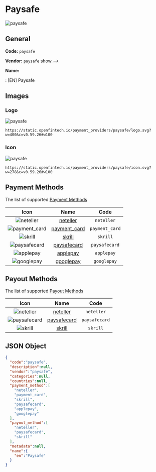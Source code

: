 
# Paysafe 
![paysafe](https://static.openfintech.io/payment_providers/paysafe/logo.svg?w=400&c=v0.59.26#w100)  

## General 
 
**Code:** `paysafe` 
 
**Vendor:** `paysafe` [show -->](/vendors/paysafe/) 
 
**Name:** 
 
:	[EN] Paysafe 
 

## Images 

### Logo 
 
![paysafe](https://static.openfintech.io/payment_providers/paysafe/logo.svg?w=400&c=v0.59.26#w100)  

```
https://static.openfintech.io/payment_providers/paysafe/logo.svg?w=400&c=v0.59.26#w100
```  

### Icon 
 
![paysafe](https://static.openfintech.io/payment_providers/paysafe/icon.svg?w=278&c=v0.59.26#w100)  

```
https://static.openfintech.io/payment_providers/paysafe/icon.svg?w=278&c=v0.59.26#w100
```  

## Payment Methods 
 
The list of supported [Payment Methods](/payment-methods/) 

|Icon|Name|Code| 
|:---:|:---:|:---:| 
|![neteller](https://static.openfintech.io/payment_methods/neteller/icon.png?w=278&c=v0.59.26#w100) |[neteller](/payment-methods/neteller/)|`neteller`| 
|![payment_card](https://static.openfintech.io/payment_methods/payment_card/icon.svg?w=278&c=v0.59.26#w100) |[payment_card](/payment-methods/payment_card/)|`payment_card`| 
|![skrill](https://static.openfintech.io/payment_methods/skrill/icon.svg?w=278&c=v0.59.26#w100) |[skrill](/payment-methods/skrill/)|`skrill`| 
|![paysafecard](https://static.openfintech.io/payment_methods/paysafecard/icon.svg?w=278&c=v0.59.26#w100) |[paysafecard](/payment-methods/paysafecard/)|`paysafecard`| 
|![applepay](https://static.openfintech.io/payment_methods/applepay/icon.svg?w=278&c=v0.59.26#w100) |[applepay](/payment-methods/applepay/)|`applepay`| 
|![googlepay](https://static.openfintech.io/payment_methods/googlepay/icon.svg?w=278&c=v0.59.26#w100) |[googlepay](/payment-methods/googlepay/)|`googlepay`| 
 

## Payout Methods 
 
The list of supported [Payout Methods](/payout-methods/) 

|Icon|Name|Code| 
|:---:|:---:|:---:| 
|![neteller](https://static.openfintech.io/payout_methods/neteller/icon.png?w=278&c=v0.59.26#w40) |[neteller](payout-methodsneteller/)|`neteller`| 
|![paysafecard](https://static.openfintech.io/payout_methods/paysafecard/icon.svg?w=278&c=v0.59.26#w40) |[paysafecard](payout-methodspaysafecard/)|`paysafecard`| 
|![skrill](https://static.openfintech.io/payout_methods/skrill/icon.svg?w=278&c=v0.59.26#w40) |[skrill](payout-methodsskrill/)|`skrill`| 
 

## JSON Object 

```json
{
  "code":"paysafe",
  "description":null,
  "vendor":"paysafe",
  "categories":null,
  "countries":null,
  "payment_method":[
    "neteller",
    "payment_card",
    "skrill",
    "paysafecard",
    "applepay",
    "googlepay"
  ],
  "payout_method":[
    "neteller",
    "paysafecard",
    "skrill"
  ],
  "metadata":null,
  "name":{
    "en":"Paysafe"
  }
}
```  
